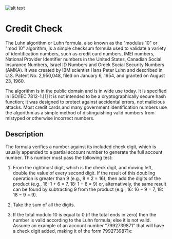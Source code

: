 ![alt text](https://pbs.twimg.com/profile_images/845899704122552320/9uSrb5LV.jpg)

# Credit Check

The Luhn algorithm or Luhn formula, also known as the "modulus 10" or "mod 10" algorithm, is a simple checksum formula used to validate a variety of identification numbers, such as credit card numbers, IMEI numbers, National Provider Identifier numbers in the United States, Canadian Social Insurance Numbers, Israel ID Numbers and Greek Social Security Numbers (ΑΜΚΑ). It was created by IBM scientist Hans Peter Luhn and described in U.S. Patent No. 2,950,048, filed on January 6, 1954, and granted on August 23, 1960.

The algorithm is in the public domain and is in wide use today. It is specified in ISO/IEC 7812-1.[1] It is not intended to be a cryptographically secure hash function; it was designed to protect against accidental errors, not malicious attacks. Most credit cards and many government identification numbers use the algorithm as a simple method of distinguishing valid numbers from mistyped or otherwise incorrect numbers.

## Description

The formula verifies a number against its included check digit, which is usually appended to a partial account number to generate the full account number. This number must pass the following test:

1. From the rightmost digit, which is the check digit, and moving left, double the value of every second digit. If the result of this doubling operation is greater than 9 (e.g., 8 × 2 = 16), then add the digits of the product (e.g., 16: 1 + 6 = 7, 18: 1 + 8 = 9) or, alternatively, the same result can be found by subtracting 9 from the product (e.g., 16: 16 − 9 = 7, 18: 18 − 9 = 9).

2. Take the sum of all the digits.

3. If the total modulo 10 is equal to 0 (if the total ends in zero) then the number is valid according to the Luhn formula; else it is not valid.
Assume an example of an account number "7992739871" that will have a check digit added, making it of the form 7992739871x:
